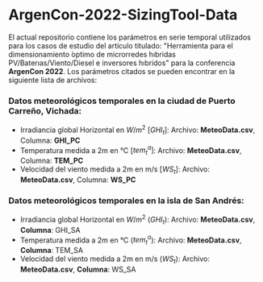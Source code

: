 # ArgenCon-2022-SizingTool-Data

El actual repositorio contiene los parámetros en serie temporal utilizados para los casos de estudio del artículo titulado: "Herramienta para el dimensionamiento ́optimo de microrredes hıbridas PV/Baterıas/Viento/Diesel e inversores hıbridos" para la conferencia **ArgenCon 2022**. Los parámetros citados se pueden encontrar en la siguiente lista de archivos:

### Datos meteorológicos temporales en la ciudad de Puerto Carreño, Vichada:
- Irradiancia global Horizontal en $W/m^2$ [$GHI_t$]: Archivo: **MeteoData.csv**, Columna: **GHI_PC** 
- Temperatura medida a 2m en °C [$tem_{t}^{a}]$: Archivo: **MeteoData.csv**, Columna: **TEM_PC**
- Velocidad del viento medida a 2m en m/s [$WS_t$]: Archivo: **MeteoData.csv**, Columna: **WS_PC**

### Datos meteorológicos temporales en la isla de San Andrés:
- Irradiancia global Horizontal en $W/m^2$ ($GHI_t$): Archivo: **MeteoData.csv**, **Columna**: GHI_SA 
- Temperatura medida a 2m en °C ($tem^a_t$): Archivo: **MeteoData.csv**, **Columna**: TEM_SA
- Velocidad del viento medida a 2m en m/s ($WS_t$): Archivo: **MeteoData.csv**, **Columna**: WS_SA

